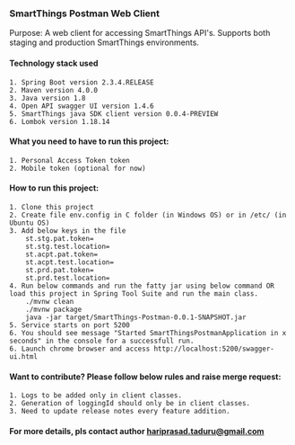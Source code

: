 ### SmartThings Postman Web Client

Purpose: A web client for accessing SmartThings API's. Supports both staging and production SmartThings environments.

#### Technology stack used
	1. Spring Boot version 2.3.4.RELEASE
	2. Maven version 4.0.0
	3. Java version 1.8
	4. Open API swagger UI version 1.4.6
	5. SmartThings java SDK client version 0.0.4-PREVIEW
	6. Lombok version 1.18.14
	
#### What you need to have to run this project:
	1. Personal Access Token token 
	2. Mobile token (optional for now)

#### How to run this project:
	1. Clone this project 
	2. Create file env.config in C folder (in Windows OS) or in /etc/ (in Ubuntu OS) 
	3. Add below keys in the file
		st.stg.pat.token=
		st.stg.test.location=
		st.acpt.pat.token=
		st.acpt.test.location=
		st.prd.pat.token=
		st.prd.test.location=
	4. Run below commands and run the fatty jar using below command OR load this project in Spring Tool Suite and run the main class.
		./mvnw clean
		./mvnw package
		java -jar target/SmartThings-Postman-0.0.1-SNAPSHOT.jar
	5. Service starts on port 5200
	6. You should see message "Started SmartThingsPostmanApplication in x seconds" in the console for a successfull run.
	6. Launch chrome browser and access http://localhost:5200/swagger-ui.html

#### Want to contribute? Please follow below rules and raise merge request:
	1. Logs to be added only in client classes.
	2. Generation of loggingId should only be in client classes.
	3. Need to update release notes every feature addition.
	
#### For more details, pls contact author hariprasad.taduru@gmail.com

